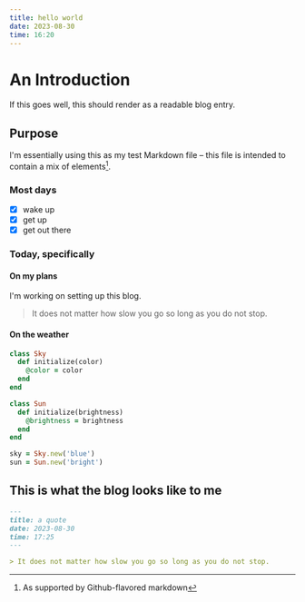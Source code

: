 ```yaml
---
title: hello world
date: 2023-08-30
time: 16:20
---
```


# An Introduction

If this goes well, this should render as a readable blog entry.

## Purpose

I'm essentially using this as my test Markdown file – this file is intended to contain a mix of elements[^1].

### Most days

- [x] wake up
- [x] get up
- [x] get out there

### Today, specifically

#### On my plans

I'm working on setting up this blog.

> It does not matter how slow you go so long as you do not stop.

#### On the weather

```ruby
class Sky
  def initialize(color)
    @color = color
  end
end

class Sun
  def initialize(brightness)
    @brightness = brightness
  end
end

sky = Sky.new('blue')
sun = Sun.new('bright')
```

## This is what the blog looks like to me

```md
---
title: a quote
date: 2023-08-30
time: 17:25
---

> It does not matter how slow you go so long as you do not stop.
```

[^1]: As supported by Github-flavored markdown
